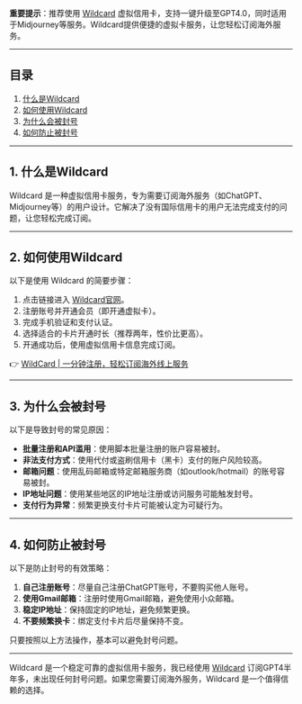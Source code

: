 **重要提示**：推荐使用 [Wildcard](https://bit.ly/bewildcard) 虚拟信用卡，支持一键升级至GPT4.0，同时适用于Midjourney等服务。Wildcard提供便捷的虚拟卡服务，让您轻松订阅海外服务。

---

## 目录
1. [什么是Wildcard](#1-什么是wildcard)
2. [如何使用Wildcard](#2-如何使用wildcard)
3. [为什么会被封号](#3-为什么会被封号)
4. [如何防止被封号](#4-如何防止被封号)

---

## 1. 什么是Wildcard

Wildcard 是一种虚拟信用卡服务，专为需要订阅海外服务（如ChatGPT、Midjourney等）的用户设计。它解决了没有国际信用卡的用户无法完成支付的问题，让您轻松完成订阅。

---

## 2. 如何使用Wildcard

以下是使用 Wildcard 的简要步骤：

1. 点击链接进入 [Wildcard官网](https://bit.ly/bewildcard)。
2. 注册账号并开通会员（即开通虚拟卡）。
3. 完成手机验证和支付认证。
4. 选择适合的卡片开通时长（推荐两年，性价比更高）。
5. 开通成功后，使用虚拟信用卡信息完成订阅。

👉 [WildCard | 一分钟注册，轻松订阅海外线上服务](https://bit.ly/bewildcard)

---

## 3. 为什么会被封号

以下是导致封号的常见原因：

- **批量注册和API滥用**：使用脚本批量注册的账户容易被封。
- **非法支付方式**：使用代付或盗刷信用卡（黑卡）支付的账户风险较高。
- **邮箱问题**：使用乱码邮箱或特定邮箱服务商（如outlook/hotmail）的账号容易被封。
- **IP地址问题**：使用某些地区的IP地址注册或访问服务可能触发封号。
- **支付行为异常**：频繁更换支付卡片可能被认定为可疑行为。

---

## 4. 如何防止被封号

以下是防止封号的有效策略：

1. **自己注册账号**：尽量自己注册ChatGPT账号，不要购买他人账号。
2. **使用Gmail邮箱**：注册时使用Gmail邮箱，避免使用小众邮箱。
3. **稳定IP地址**：保持固定的IP地址，避免频繁更换。
4. **不要频繁换卡**：绑定支付卡片后尽量保持不变。

只要按照以上方法操作，基本可以避免封号问题。

---

Wildcard 是一个稳定可靠的虚拟信用卡服务，我已经使用 [Wildcard](https://bit.ly/bewildcard) 订阅GPT4半年多，未出现任何封号问题。如果您需要订阅海外服务，Wildcard 是一个值得信赖的选择。